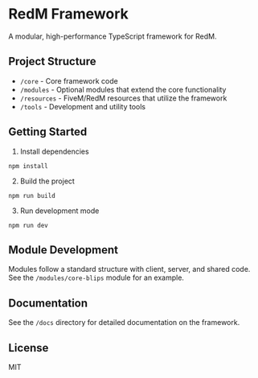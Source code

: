 ﻿# RedM Framework

A modular, high-performance TypeScript framework for RedM.

## Project Structure

- `/core` - Core framework code
- `/modules` - Optional modules that extend the core functionality
- `/resources` - FiveM/RedM resources that utilize the framework
- `/tools` - Development and utility tools

## Getting Started

1. Install dependencies
```
npm install
```

2. Build the project
```
npm run build
```

3. Run development mode
```
npm run dev
```

## Module Development

Modules follow a standard structure with client, server, and shared code. See the `/modules/core-blips` module for an example.

## Documentation

See the `/docs` directory for detailed documentation on the framework.

## License

MIT
